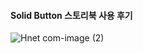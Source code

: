 #### Solid Button 스토리북 사용 후기

![Hnet com-image (2)](https://user-images.githubusercontent.com/74299317/168923477-b738b448-861e-4be0-82ae-6cc0e4a3a131.gif)

